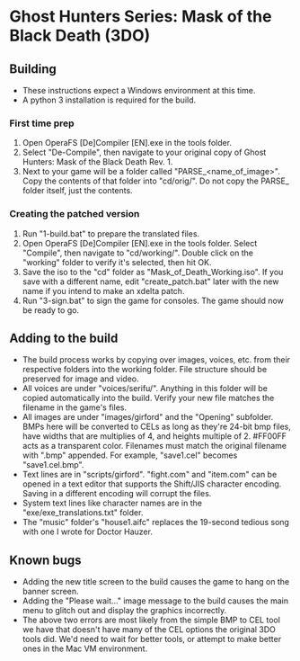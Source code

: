 # Ghost Hunters Series: Mask of the Black Death (3DO)
## Building
- These instructions expect a Windows environment at this time.
- A python 3 installation is required for the build.

### First time prep
1. Open OperaFS [De]Compiler [EN].exe in the tools folder.
2. Select "De-Compile", then navigate to your original copy of Ghost Hunters: Mask of the Black Death Rev. 1.
3. Next to your game will be a folder called "PARSE_<name_of_image>". Copy the contents of that folder into "cd/orig/". Do not copy the PARSE_ folder itself, just the contents.

### Creating the patched version
1. Run "1-build.bat" to prepare the translated files.
2. Open OperaFS [De]Compiler [EN].exe in the tools folder. Select "Compile", then navigate to "cd/working/". Double click on the "working" folder to verify it's selected, then hit OK.
3. Save the iso to the "cd" folder as "Mask_of_Death_Working.iso". If you save with a different name, edit "create_patch.bat" later with the new name if you intend to make an xdelta patch.
4. Run "3-sign.bat" to sign the game for consoles. The game should now be ready to go.

## Adding to the build
- The build process works by copying over images, voices, etc. from their respective folders into the working folder. File structure should be preserved for image and video.
- All voices are under "voices/serifu/". Anything in this folder will be copied automatically into the build. Verify your new file matches the filename in the game's files.
- All images are under "images/girford" and the "Opening" subfolder. BMPs here will be converted to CELs as long as they're 24-bit bmp files, have widths that are multiplies of 4, and heights multiple of 2. #FF00FF acts as a transparent color. Filenames must match the original filename with ".bmp" appended. For example, "save1.cel" becomes "save1.cel.bmp".
- Text lines are in "scripts/girford". "fight.com" and "item.com" can be opened in a text editor that supports the Shift/JIS character encoding. Saving in a different encoding will corrupt the files.
- System text lines like character names are in the "exe/exe_translations.txt" folder.
- The "music" folder's "house1.aifc" replaces the 19-second tedious song with one I wrote for Doctor Hauzer.

## Known bugs
- Adding the new title screen to the build causes the game to hang on the banner screen.
- Adding the "Please wait..." image message to the build causes the main menu to glitch out and display the graphics incorrectly.
- The above two errors are most likely from the simple BMP to CEL tool we have that doesn't have many of the CEL options the original 3DO tools did. We'd need to wait for better tools, or attempt to make better ones in the Mac VM environment.